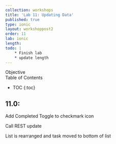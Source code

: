 ```yaml
---
collection: workshops
title: 'Lab 11: Updating Data'
published: true
type: ionic
layout: workshoppost2
order: 11
lab: ionic
length:
todo: |
    * Finish lab
    * update length
---
```


<div class="fake-h2">Objective</div>

<div class="fake-h2">Table of Contents</div>

* TOC
{:toc}

## 11.0:

Add Completed Toggle to checkmark icon

Call REST update

List is rearranged and task moved to bottom of list





